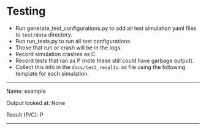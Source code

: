 # Testing #

- Run generate_test_configurations.py to add all test simulation yaml files to `test/data` directory.
- Run run_tests.py to run all test configurations.
- Those that run or crash will be in the logs.
- Record simulation crashes as C.
- Record tests that ran as P (note these still could have garbage output).
- Collect this info in the `docs/test_results.md` file using the following template for each simulation.

---

Name: example

Output looked at: None

Result (P/C): P

---
